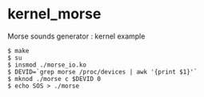 kernel_morse
============

Morse sounds generator : kernel example

~~~
$ make
$ su
$ insmod ./morse_io.ko
$ DEVID=`grep morse /proc/devices | awk '{print $1}'`
$ mknod ./morse c $DEVID 0
$ echo SOS > ./morse
~~~
